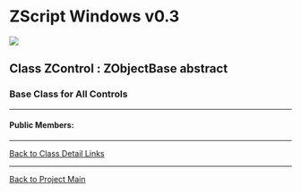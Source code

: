# ZScript Windows v0.3

![](https://github.com/Saican/ZSWin/blob/master/README/ZSWin_Logo.png)

## Class ZControl : ZObjectBase abstract
### Base Class for All Controls

------------

#### Public Members:

------------


[Back to Class Detail Links](https://github.com/Saican/ZSWin/blob/master/README/03%20-%20Classes.md)

------------


[Back to Project Main](https://github.com/Saican/ZSWin "Back to Project Main")
